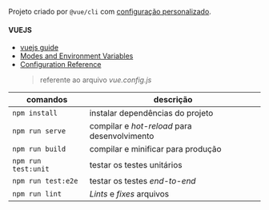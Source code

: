 Projeto criado por `@vue/cli` com [configuração personalizado](https://cli.vuejs.org/config/).

#### VUEJS

- [vuejs guide](https://v3.vuejs.org/guide/introduction.html)
- [Modes and Environment Variables](https://cli.vuejs.org/guide/mode-and-env.html)
- [Configuration Reference](https://cli.vuejs.org/config/)
  > referente ao arquivo _vue.config.js_

| comandos            | descrição                                    |
| ------------------- | -------------------------------------------- |
| `npm install`       | instalar dependências do projeto             |
| `npm run serve`     | compilar e _hot-reload_ para desenvolvimento |
| `npm run build`     | compilar e minificar para produção           |
| `npm run test:unit` | testar os testes unitários                   |
| `npm run test:e2e`  | testar os testes _end-to-end_                |
| `npm run lint`      | _Lints_ e _fixes_ arquivos                   |
